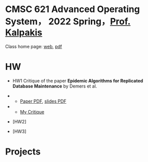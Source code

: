 # CMSC 621 Advanced Operating System， 2022 Spring，[Prof. Kalpakis](https://www.csee.umbc.edu/~kalpakis/)


Class home page: [web](https://www.csee.umbc.edu/~kalpakis/courses/621-sp22/cmsc621.php), [pdf](./doc/homepage.pdf)

# HW
- HW1 Critique of the paper **Epidemic Algorithms for Replicated Database Maintenance** by Demers et al.
- - [Paper PDF](./doc/hw1/p1-demers.pdf), [slides PDF](doc/hw1/slides.pdf)
- - [My Critique]()

- [HW2]

- [HW3]

# Projects


